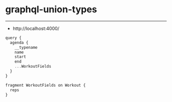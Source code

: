 # graphql-union-types

---

- http://localhost:4000/

```js
query {
  agenda {
    __typename
    name
    start
    end
    ...WorkoutFields
  }
}

fragment WorkoutFields on Workout {
  reps
}
```
